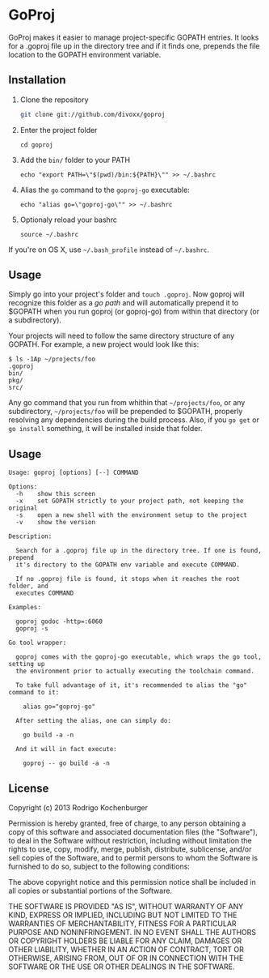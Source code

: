 GoProj
======

GoProj makes it easier to manage project-specific GOPATH entries. It looks for a .goproj
file up in the directory tree and if it finds one, prepends the file location to the GOPATH
environment variable.

Installation
------------


1. Clone the repository
   ```bash
   git clone git://github.com/divoxx/goproj
   ```
3. Enter the project folder
   ```
   cd goproj
   ```
2. Add the `bin/` folder to your PATH
   ```
   echo "export PATH=\"$(pwd)/bin:${PATH}\"" >> ~/.bashrc
   ```
3. Alias the `go` command to the `goproj-go` executable:
   ```
   echo "alias go=\"goproj-go\"" >> ~/.bashrc
   ```
4. Optionaly reload your bashrc
   ```
   source ~/.bashrc
   ```
   
If you're on OS X, use `~/.bash_profile` instead of `~/.bashrc`.

Usage
-----

Simply go into your project's folder and `touch .goproj`. Now goproj will recognize this folder
as a _go path_ and will automatically prepend it to $GOPATH when you run goproj (or goproj-go) from
within that directory (or a subdirectory).

Your projects will need to follow the same directory structure of any GOPATH. For example, a new project
would look like this:

```
$ ls -1Ap ~/projects/foo
.goproj
bin/
pkg/
src/
```

Any go command that you run from whithin that `~/projects/foo`, or any subdirectory, `~/projects/foo` will
be prepended to $GOPATH, properly resolving any dependencies during the build process. Also, if you `go get` 
or `go install` something, it will be installed inside that folder.

Usage
-----

```
Usage: goproj [options] [--] COMMAND

Options:
  -h    show this screen
  -x    set GOPATH strictly to your project path, not keeping the original
  -s    open a new shell with the environment setup to the project
  -v    show the version

Description:

  Search for a .goproj file up in the directory tree. If one is found, prepend
  it's directory to the GOPATH env variable and execute COMMAND.

  If no .goproj file is found, it stops when it reaches the root folder, and
  executes COMMAND

Examples:

  goproj godoc -http=:6060
  goproj -s

Go tool wrapper:

  goproj comes with the goproj-go executable, which wraps the go tool, setting up
  the environment prior to actually executing the toolchain command.

  To take full advantage of it, it's recommended to alias the "go" command to it:

    alias go="goproj-go"

  After setting the alias, one can simply do:

    go build -a -n

  And it will in fact execute:

    goproj -- go build -a -n
```

License
-------

Copyright (c) 2013 Rodrigo Kochenburger <divoxx at gmail dot com>

Permission is hereby granted, free of charge, to any person obtaining a copy of this software and associated documentation files (the "Software"), to deal in the Software without restriction, including without limitation the rights to use, copy, modify, merge, publish, distribute, sublicense, and/or sell copies of the Software, and to permit persons to whom the Software is furnished to do so, subject to the following conditions:

The above copyright notice and this permission notice shall be included in all copies or substantial portions of the Software.

THE SOFTWARE IS PROVIDED "AS IS", WITHOUT WARRANTY OF ANY KIND, EXPRESS OR IMPLIED, INCLUDING BUT NOT LIMITED TO THE WARRANTIES OF MERCHANTABILITY, FITNESS FOR A PARTICULAR PURPOSE AND NONINFRINGEMENT. IN NO EVENT SHALL THE AUTHORS OR COPYRIGHT HOLDERS BE LIABLE FOR ANY CLAIM, DAMAGES OR OTHER LIABILITY, WHETHER IN AN ACTION OF CONTRACT, TORT OR OTHERWISE, ARISING FROM, OUT OF OR IN CONNECTION WITH THE SOFTWARE OR THE USE OR OTHER DEALINGS IN THE SOFTWARE.
